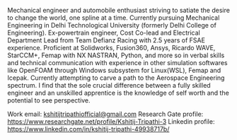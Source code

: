Mechanical engineer and automobile enthusiast striving to satiate the desire to change the world, one spline at a time. 
Currently pursuing Mechanical Engineering in Delhi Technological University (formerly Delhi College of Engineering). 
Ex-powertrain engineer, Cost Co-lead and Electrical Department Lead from Team Defianz Racing with 2.5 years of FSAE experience.
Proficient at Solidworks, Fusion360, Ansys, Ricardo WAVE, StarCCM+, Femap with NX NASTRAN, Python, and more so in verbal skills and technical communication with experience in other simulation softwares like OpenFOAM through Windows subsystem for Linux(WSL), Femap and Icepak.
Currently attempting to carve a path to the Aerospace Engineering spectrum. I find that the sole crucial difference between a fully skilled engineer and an unskilled apprentice is the knowledge of self worth and the potential to see perspective.

Work email: kshitijtripathiofficial@gmail.com
Research Gate profile: https://www.researchgate.net/profile/Kshitij-Tripathi-3
Linkedin profile: https://www.linkedin.com/in/kshitij-tripathi-49938717b/
